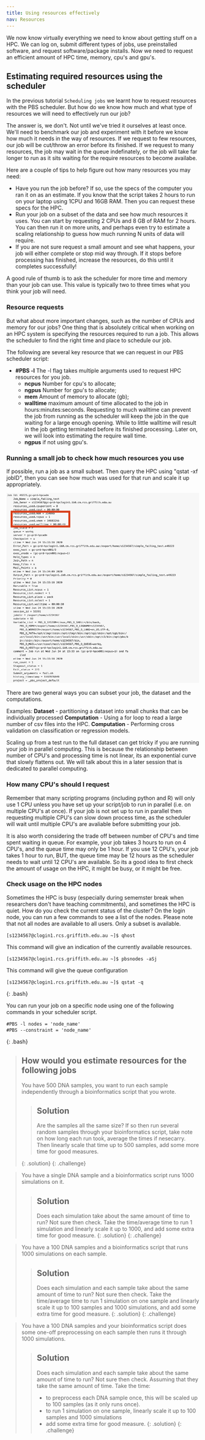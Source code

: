 ```yaml
---
title: Using resources effectively
nav: Resources
---
```


We now know virtually everything we need to know about getting stuff on a HPC.
We can log on, submit different types of jobs, use preinstalled software, 
and request software/package installs.
Now we need to request an efficient amount of HPC time, memory, cpu's and gpu's. 

## Estimating required resources using the scheduler

In the previous tutorial `Scheduling jobs` we learnt how to request resources with the PBS scheduler.
But how do we know how much and what type of resources we will need to effectively run our job? 

The answer is, we don't. 
Not until we've tried it ourselves at least once.
We'll need to benchmark our job and experiment with it before
we know how much it needs in the way of resources. If we request to few resources, our job will be cut/throw an error before its finished. If we request to many resources, the job may wait in the queue indefinately, or the job will take far longer to run as it sits waiting for the require resources to become availabe. 

Here are a couple of tips to help figure out how many resources you may need:

* Have you run the job before? If so, use the specs of the computer you ran it on as an estimate. If you know that the script takes 2 hours to run on your laptop using 1CPU and 16GB RAM. Then you can request these specs for the HPC.
* Run your job on a subset of the data and see how much resources it uses. You can start by requesting 2 CPUs and 8 GB of RAM for 2 hours. You can then run it on more units, and perhaps even try to estimate a scaling relationship to guess how much running N units of data will require.
* If you are not sure request a small amount and see what happens, your job will either complete or stop mid way through. If it stops before processing has finished, increase the resources, do this until it completes successfully!

A good rule of thumb is to ask the scheduler for more time and memory than your job can use.
This value is typically two to three times what you think your job will need.

### Resource requests

But what about more important changes, such as the number of CPUs and memory for our jobs?
One thing that is absolutely critical when working on an HPC system is specifying the 
resources required to run a job.
This allows the scheduler to find the right time and place to schedule our job.

The following are several key resource that we can request in our PBS scheduler script:

* **#PBS -l** The -l flag takes multiple arguments used to request HPC resources for you job.
   * **ncpus** Number for cpu's to allocate; 
   * **ngpus** Number for gpu's to allocate; 
   * **mem** Amount of memory to allocate (gb); 
   * **walltime** maximum amount of time allocated to the job in hours:minutes:seconds. Requesting to much walltime can prevent the job from running as the scheduler will keep the job in the que waiting for a large enough opening. While to little walltime will result in the job getting terminated before its finished processing. Later on, we will look into estimating the require wall time.
   * **ngpus** if not using gpu's.

### Running a small job to check how much resources you use
If possible, run a job as a small subset. Then query the HPC using "qstat -xf jobID", then you can see how much was used for that run and scale it up appropriately.

![resourcesUsed](../images/howMuchResources.png)

There are two general ways you can subset your job, the dataset and the computations.

Examples:
**Dataset** - partitioning a dataset into small chunks that can be individually processed
**Computation** - Using a for loop to read a large number of csv files into the HPC.
**Computation** - Performing cross validation on classification or regression models.

Scaling up from a test run to the full dataset can get tricky if you are running your job in parallel computing. This is because the relationship between number of CPU's and processing time is not linear, its an exponential curve that slowly flattens out. We will talk about this in a later session that is dedicated to parallel computing. 

### How many CPU's should I request
Remember that many scripting programs (including python and R) will only use 1 CPU unless you have set up your script/job to run in parallel (i.e. on multiple CPU's at once). If your job is not set up to run in parallel then requesting multiple CPU's can slow down process time, as the scheduler will wait until multiple CPU's are avaliable before submitting your job. 

It is also worth considering the trade off between number of CPU's and time spent waiting in queue. For example, your job takes 3 hours to run on 4 CPU's, and the queue time may only be 1 hour. If you use 12 CPU's, your job takes 1 hour to run, BUT, the queue time may be 12 hours as the scheduler needs to wait until 12 CPU's are available.
So its a good idea to first check the amount of usage on the HPC, it might be busy, or it might be free.

### Check usage on the HPC nodes

Sometimes the HPC is busy (especially during sememster break when researchers don't have teaching commitments), and sometimes the HPC is quiet. How do you check the current status of the cluster? On the login node, you can run a few commands to see a list of the nodes. Please note that not all nodes are available to all users. Only a subset is available.

```
[s1234567@clogin1.rcs.griffith.edu.au ~]$ qhost
```

This command will give an indication of the currently available resources. 
```
[s1234567@clogin1.rcs.griffith.edu.au ~]$ pbsnodes -aSj
```
This command will give the queue configuration
```
[s1234567@clogin1.rcs.griffith.edu.au ~]$ qstat -q
```

{: .bash}

You can run your job on a specific node using one of the following commands in your scheduler script.
```
#PBS -l nodes = 'node_name'
#PBS --constraint = 'node_name'
```
{: .bash}


> ## How would you estimate resources for the following jobs
>
> You have 500 DNA samples, you want to run each sample independently through a bioinformatics script that you wrote.
>
> > ## Solution
> >
> > Are the samples all the same size? If so then run several random samples through your bioinformatics script, take note on how long each run took, average the times if nesecarry. Then linearly scale that time up to 500 samples, add some more time for good measures.
> >
> {: .solution}
{: .challenge}

> You have a single DNA sample and a bioinformatics script runs 1000 simulations on it. 
>
> > ## Solution
> >
> > Does each simulation take about the same amount of time to run? Not sure then check.
> > Take the time/average time to run 1 simulation and linearly scale it up to 1000, and add some extra time for good measure.
> {: .solution}
{: .challenge}

> You have a 100 DNA samples and a bioinformatics script that runs 1000 simulations on each sample. 
>
> > ## Solution
> >
> > Does each simulation and each sample take about the same amount of time to run? Not sure then check.
> > Take the time/average time to run 1 simulation on one sample and linearly scale it up to 100 samples and 1000 simulations, and add some extra time for good measure.
> {: .solution}
{: .challenge}

> You have a 100 DNA samples and your bioinformatics script does some one-off preprocessing on each sample then runs it through 1000 simulations. 
>
> > ## Solution
> >
> > Does each simulation and each sample take about the same amount of time to run? Not sure then check.
> > Assuming that they take the same amount of time. Take the time:
> > * to preprocess each DNA sample once, this will be scaled up to 100 samples (as it only runs once). 
> > * to run 1 simulation on one sample, linearly scale it up to 100 samples and 1000 simulations
> > * add some extra time for good measure.
> {: .solution}
{: .challenge}